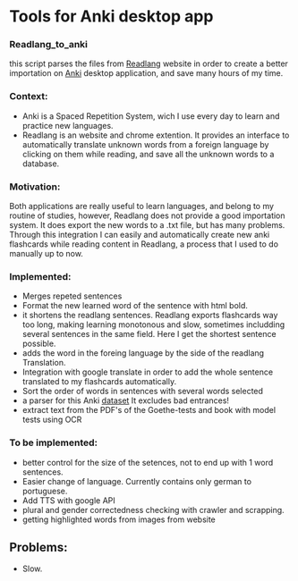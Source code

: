 # Tools for Anki desktop app

### Readlang_to_anki
this script parses the files from [Readlang](https://readlang.com/) website in order to create a better importation on [Anki](https://apps.ankiweb.net/) desktop application, and save many hours of my time.


### Context:
  - Anki is a Spaced Repetition System, wich I use every day to learn and practice new languages. 
  - Readlang is an website and chrome extention. It provides an interface to automatically translate unknown words from a foreign language by clicking on them while reading, and save all the unknown words to a database.

### Motivation:
  Both applications are really useful to learn languages, and belong to my routine of studies, however, Readlang does not provide a good importation system. It does export the new words to a .txt file, but has many problems. 
  Through this integration I can easily and automatically create new anki flashcards while reading content in Readlang, a process that I used to do manually up to now.
  
### Implemented:
  - Merges repeted sentences
  - Format the new learned word of the sentence with html bold.
  - it shortens the readlang sentences. Readlang exports flashcards way too long, making learning monotonous and slow, sometimes includding several sentences in the same field. Here I get the shortest sentence possible.
  - adds the word in the foreing language by the side of the readlang Translation.
  - Integration with google translate in order to add the whole sentence translated to my flashcards automatically.
  - Sort the order of words in sentences with several words selected
  - a parser for this Anki [dataset](https://ankiweb.net/shared/info/1852912768) It excludes bad entrances!
  - extract text from the PDF's of the Goethe-tests and book with model tests using OCR

### To be implemented:
  - better control for the size of the setences, not to end up with 1 word sentences.
  - Easier change of language. Currently contains only german to portuguese.
  - Add TTS with google API
  - plural and gender correctedness checking with crawler and scrapping.
  - getting highlighted words from images from website

## Problems:
  - Slow.

